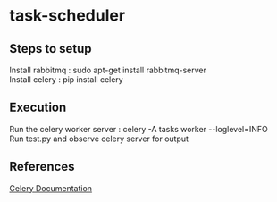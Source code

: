 # task-scheduler
## Steps to setup
Install rabbitmq : sudo apt-get install rabbitmq-server<br />
Install celery : pip install celery

## Execution
Run the celery worker server : celery -A tasks worker --loglevel=INFO <br />
Run test.py and observe celery server for output

## References 
[Celery Documentation](https://docs.celeryq.dev/en/stable/index.html)
